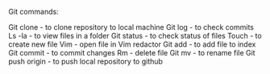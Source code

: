 Git commands:

Git clone - to clone repository to local machine
Git log - to check commits
Ls -la - to view files in a folder
Git status - to check status of files 
Touch - to create new file
Vim - open file in Vim redactor
Git add - to add file to index
Git commit - to commit changes 
Rm - delete file
Git mv - to rename file
Git push origin - to push local repository to github

